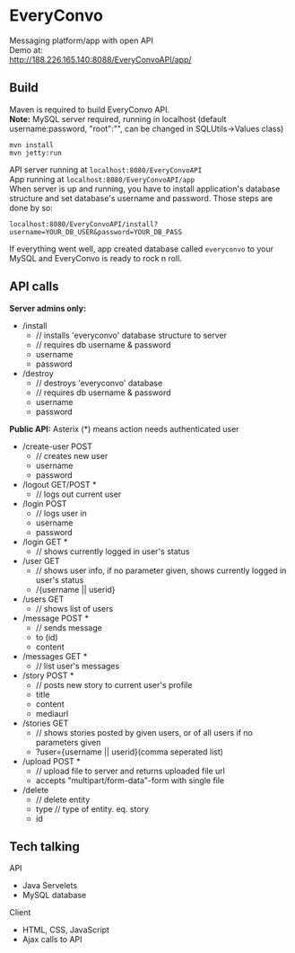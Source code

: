 EveryConvo
==========

Messaging platform/app with open API  
Demo at:  
http://188.226.165.140:8088/EveryConvoAPI/app/

Build
-----
Maven is required to build EveryConvo API.  
**Note:** MySQL server required, running in localhost (default username:password, "root":"", can be changed in SQLUtils->Values class)
```
mvn install
mvn jetty:run
```
API server running at `localhost:8080/EveryConvoAPI`  
App running at `localhost:8080/EveryConvoAPI/app`  
When server is up and running, you have to install application's database structure and set database's username and password. Those steps are done by so:  
```
localhost:8080/EveryConvoAPI/install?username=YOUR_DB_USER&password=YOUR_DB_PASS
```
If everything went well, app created database called `everyconvo` to your MySQL and EveryConvo is ready to rock n roll.

API calls
---------
**Server admins only:**
- /install
  - // installs 'everyconvo' database structure to server
  - // requires db username & password
  - username
  - password
- /destroy
  - // destroys 'everyconvo' database
  - // requires db username & password
  - username
  - password

**Public API:**
Asterix (*) means action needs authenticated user
- /create-user POST
  - // creates new user
  - username
  - password
- /logout GET/POST *
  - // logs out current user
- /login POST
  - // logs user in
  - username
  - password
- /login GET *
  - // shows currently logged in user's status
- /user GET
  - // shows user info, if no parameter given, shows currently logged in user's status
  - /{username || userid}
- /users GET
  - // shows list of users
- /message POST *
  - // sends message
  - to (id)
  - content
- /messages GET *
  - // list user's messages
- /story POST *
  - // posts new story to current user's profile
  - title
  - content
  - mediaurl
- /stories GET
  - // shows stories posted by given users, or of all users if no parameters given
  - ?user={username || userid}(comma seperated list)
- /upload POST *
  - // upload file to server and returns uploaded file url
  - accepts "multipart/form-data"-form with single file
- /delete 
  - // delete entity
  - type // type of entity. eq. story
  - id

Tech talking
------------
API
- Java Servelets
- MySQL database

Client
- HTML, CSS, JavaScript
- Ajax calls to API
